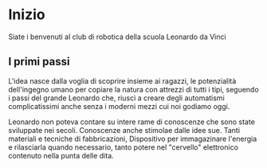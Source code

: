 # Inizio
Siate i benvenuti al club di robotica della scuola Leonardo da Vinci

## I primi passi

L'idea nasce dalla voglia di scoprire insieme ai ragazzi, le potenzialità dell'ingegno umano per copiare la natura con attrezzi di tutti i tipi, seguendo i passi del grande Leonardo che, riuscì a creare degli automatismi complicatissimi anche senza i moderni mezzi cui noi godiamo oggi.

Leonardo non poteva contare su intere rame di conoscenze che sono state sviluppate nei secoli. Conoscenze anche stimolae dalle idee sue. Tanti materiali e tecniche di fabbricazioni, Dispositivo per immagazinare l'energia e rilasciarla quando necessario, tanto potere nel "cervello" elettronico contenuto nella punta delle dita.
